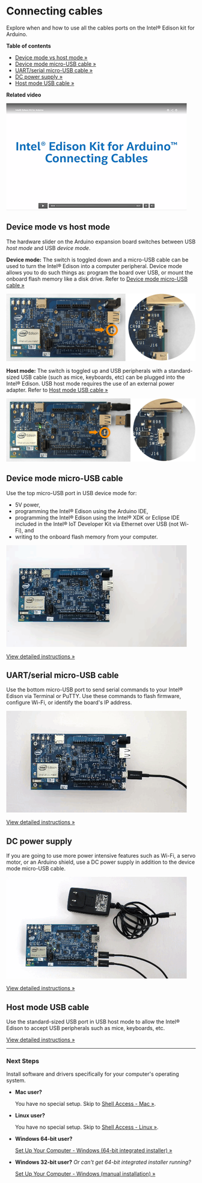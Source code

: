 # Connecting cables

Explore when and how to use all the cables ports on the Intel® Edison kit for Arduino. 


**Table of contents**

* [Device mode vs host mode »](#device-mode-vs-host-mode)
* [Device mode micro-USB cable »](#device-mode-micro-usb-cable)
* [UART/serial micro-USB cable »](#uartserial-micro-usb-cable)
* [DC power supply »](#dc-power-supply)
* [Host mode USB cable »](#host-mode-usb-cable)


**Related video**

[![Intel Edison Kit for Arduino: Connecting Cables](images/video_screenshot-connecting_cables.png
)](https://software.intel.com/en-us/videos/intel-edison-kit-for-arduino)


## Device mode vs host mode

The hardware slider on the Arduino expansion board switches between USB _host mode_ and USB _device mode_. 

**Device mode:** The switch is toggled down and a micro-USB cable can be used to turn the Intel® Edison into a computer peripheral. Device mode allows you to do such things as: program the board over USB, or mount the onboard flash memory like a disk drive. Refer to [Device mode micro-USB cable »](#device-mode-micro-usb-cable)

![Microswitch toggled down for device mode](images/microswitch-device_mode-zoom_in.png)

**Host mode:** The switch is toggled up and USB peripherals with a standard-sized USB cable (such as mice, keyboards, etc) can be plugged into the Intel® Edison. USB host mode requires the use of an external power adapter. Refer to [Host mode USB cable  »](#host-mode-usb-cable)

![Microswitch toggled up for host mode](images/microswitch-host_mode-zoom_in.png)


## Device mode micro-USB cable

Use the top micro-USB port in USB device mode for:

* 5V power, 
* programming the Intel® Edison using the Arduino IDE, 
* programming the Intel® Edison using the Intel® XDK or Eclipse IDE included in the Intel® IoT Developer Kit via Ethernet over USB (not Wi-Fi), and
* writing to the onboard flash memory from your computer.

![Animated gif: using device mode](images/device_mode-animated.gif)

[View detailed instructions »](details-device_mode_cable.md)


## UART/serial micro-USB cable

Use the bottom micro-USB port to send serial commands to your Intel® Edison via Terminal or PuTTY. Use these commands to flash firmware, configure Wi-Fi, or identify the board's IP address.

![Animated gif: using UART/serial cable](images/serial-animated.gif)

[View detailed instructions »](details-serial_cable.md)


## DC power supply

If you are going to use more power intensive features such as Wi-Fi, a servo motor, or an Arduino shield, use a DC power supply in addition to the device mode micro-USB cable.

![Animated gif: using power barrel connector](images/power_barrel-animated.gif)

[View detailed instructions »](details-power_barrel.md)


## Host mode USB cable

Use the standard-sized USB port in USB host mode to allow the Intel® Edison to accept USB peripherals such as mice, keyboards, etc.

[View detailed instructions »](details-host_mode_cable.md)

---

### Next Steps

Install software and drivers specifically for your computer's operating system. 

* **Mac user?** 

  You have no special setup. Skip to [Shell Access - Mac »](../shell_access-mac-linux/serial_connection-mac.md).

* **Linux user?** 

  You have no special setup. Skip to [Shell Access - Linux »](../shell_access-mac-linux/serial_connection-linux.md).

* **Windows 64-bit user?** 

  [Set Up Your Computer - Windows (64-bit integrated installer) »](../set_up_your_computer-windows/64bit_integrated_installer.md)

* **Windows 32-bit user?** *Or can't get 64-bit integrated installer running?* 

  [Set Up Your Computer - Windows (manual installation) »](../set_up_your_computer-windows/manual_installation.md)
